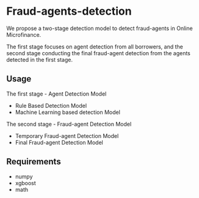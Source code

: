 # Fraud-agents-detection

We propose a two-stage detection model to detect fraud-agents in Online Microfinance.

The first stage focuses on agent detection from all borrowers, and the second stage conducting the final fraud-agent detection from the agents detected in the first stage.

## Usage

The first stage - Agent Detection Model
* Rule Based Detection Model
* Machine Learning based detection Model

The second stage - Fraud-agent Detection Model
* Temporary Fraud-agent Detection Model
* Final Fraud-agent Detection Model


## Requirements
* numpy
* xgboost
* math




